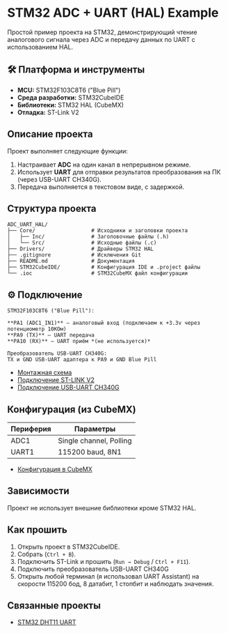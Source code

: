 # STM32 ADC + UART (HAL) Example

 Простой пример проекта на STM32, демонстрирующий чтение аналогового сигнала через ADC и передачу данных по UART с использованием HAL.

## 🛠 Платформа и инструменты

-  **MCU:** STM32F103C8T6 ("Blue Pill")
-  **Среда разработки:** STM32CubeIDE
-  **Библиотеки:** STM32 HAL (CubeMX)
-  **Отладка:** ST-Link V2

##  Описание проекта

Проект выполняет следующие функции:

1. Настраивает **ADC** на один канал в непрерывном режиме.
2. Использует **UART** для отправки результатов преобразования на ПК (через USB-UART CH340G).
3. Передача выполняется в текстовом виде, с задержкой.

## Структура проекта
```
ADC_UART_HAL/
├── Core/                  # Исходники и заголовки проекта
│   ├── Inc/               # Заголовочные файлы (.h)
│   └── Src/               # Исходные файлы (.c)
├── Drivers/               # Драйверы STM32 HAL
├── .gitignore             # Исключения Git
├── README.md              # Документация
├── STM32CubeIDE/          # Конфигурация IDE и .project файлы
└── .ioc                   # STM32CubeMX файл конфигурации
```
## ⚙️ Подключение
```
STM32F103C8T6 ("Blue Pill"):

**PA1 (ADC1_IN1)** — аналоговый вход (подключаем к +3.3v через потенциометр 10КОм)
**PA9 (TX)** — UART передача
**PA10 (RX)** — UART приём *(не используется)*

Преобразователь USB-UART CH340G:
TX и GND USB-UART адаптера к PA9 и GND Blue Pill
```
- [Монтажная схема](https:github.com/Metabolisto/stm32-adc-uart-hal/blob/main/assets/Fritzing_diagram.png)
- [Подключение ST-LINK V2](https:github.com/Metabolisto/stm32-adc-uart-hal/blob/main/assets/ST-LINK_V2.jpg)
- [Подключение USB-UART CH340G](https:github.com/Metabolisto/stm32-adc-uart-hal/blob/main/assets/USB-UART_CH340G.jpg)

## Конфигурация (из CubeMX)

| Периферия | Параметры               |
|-----------|-------------------------|
| ADC1      | Single channel, Polling |
| UART1     | 115200 baud, 8N1        |

- [Конфигурация в CubeMX](https:github.com/Metabolisto/stm32-adc-uart-hal/blob/main/assets/CubeMX_Configuration.jpg)

## Зависимости

Проект не использует внешние библиотеки кроме STM32 HAL.

## Как прошить

1. Открыть проект в STM32CubeIDE.
2. Собрать (`Ctrl + B`).
3. Подключить ST-Link и прошить (`Run → Debug` / `Ctrl + F11`).
4. Подключить преобразователь USB-UART CH340G
5. Открыть любой терминал (я использовал UART Assistant) на скорости 115200 бод, 8 датабит, 1 стопбит и наблюдать значения.

## Связанные проекты

- [STM32 DHT11 UART](https:github.com/Metabolisto/stm32-dht11-uart) 